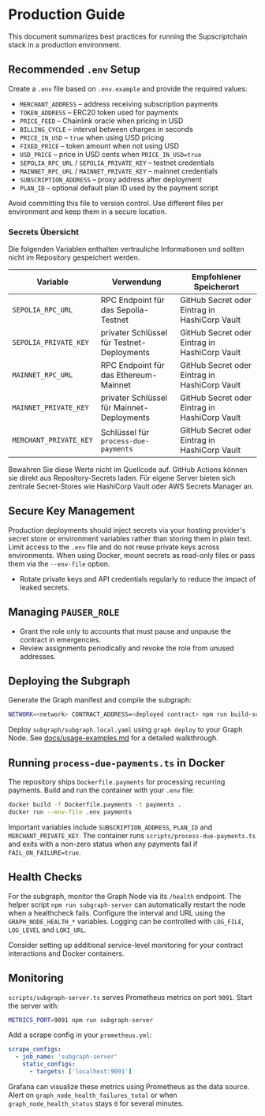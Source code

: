 # Production Guide

This document summarizes best practices for running the Supscriptchain stack in a production environment.

## Recommended `.env` Setup

Create a `.env` file based on `.env.example` and provide the required values:

- `MERCHANT_ADDRESS` – address receiving subscription payments
- `TOKEN_ADDRESS` – ERC20 token used for payments
- `PRICE_FEED` – Chainlink oracle when pricing in USD
- `BILLING_CYCLE` – interval between charges in seconds
- `PRICE_IN_USD` – `true` when using USD pricing
- `FIXED_PRICE` – token amount when not using USD
- `USD_PRICE` – price in USD cents when `PRICE_IN_USD=true`
- `SEPOLIA_RPC_URL` / `SEPOLIA_PRIVATE_KEY` – testnet credentials
- `MAINNET_RPC_URL` / `MAINNET_PRIVATE_KEY` – mainnet credentials
- `SUBSCRIPTION_ADDRESS` – proxy address after deployment
- `PLAN_ID` – optional default plan ID used by the payment script

Avoid committing this file to version control. Use different files per environment and keep them in a secure location.

### Secrets Übersicht

Die folgenden Variablen enthalten vertrauliche Informationen und sollten nicht im Repository gespeichert werden.

| Variable | Verwendung | Empfohlener Speicherort |
| -------- | ---------- | ---------------------- |
| `SEPOLIA_RPC_URL` | RPC Endpoint für das Sepolia-Testnet | GitHub Secret oder Eintrag in HashiCorp Vault |
| `SEPOLIA_PRIVATE_KEY` | privater Schlüssel für Testnet-Deployments | GitHub Secret oder Eintrag in HashiCorp Vault |
| `MAINNET_RPC_URL` | RPC Endpoint für das Ethereum-Mainnet | GitHub Secret oder Eintrag in HashiCorp Vault |
| `MAINNET_PRIVATE_KEY` | privater Schlüssel für Mainnet-Deployments | GitHub Secret oder Eintrag in HashiCorp Vault |
| `MERCHANT_PRIVATE_KEY` | Schlüssel für `process-due-payments` | GitHub Secret oder Eintrag in HashiCorp Vault |

Bewahren Sie diese Werte nicht im Quellcode auf. GitHub Actions können sie direkt aus Repository-Secrets laden. Für eigene Server bieten sich zentrale Secret-Stores wie HashiCorp Vault oder AWS Secrets Manager an.

## Secure Key Management

Production deployments should inject secrets via your hosting provider's secret store or environment variables rather than storing them in plain text. Limit access to the `.env` file and do not reuse private keys across environments. When using Docker, mount secrets as read-only files or pass them via the `--env-file` option.

- Rotate private keys and API credentials regularly to reduce the impact of leaked secrets.

## Managing `PAUSER_ROLE`

- Grant the role only to accounts that must pause and unpause the contract in emergencies.
- Review assignments periodically and revoke the role from unused addresses.

## Deploying the Subgraph

Generate the Graph manifest and compile the subgraph:

```bash
NETWORK=<network> CONTRACT_ADDRESS=<deployed contract> npm run build-subgraph
```

Deploy `subgraph/subgraph.local.yaml` using `graph deploy` to your Graph Node. See [docs/usage-examples.md](usage-examples.md#running-the-subgraph-locally) for a detailed walkthrough.

## Running `process-due-payments.ts` in Docker

The repository ships `Dockerfile.payments` for processing recurring payments. Build and run the container with your `.env` file:

```bash
docker build -f Dockerfile.payments -t payments .
docker run --env-file .env payments
```

Important variables include `SUBSCRIPTION_ADDRESS`, `PLAN_ID` and `MERCHANT_PRIVATE_KEY`. The container runs `scripts/process-due-payments.ts` and exits with a non-zero status when any payments fail if `FAIL_ON_FAILURE=true`.

## Health Checks

For the subgraph, monitor the Graph Node via its `/health` endpoint. The helper script `npm run subgraph-server` can automatically restart the node when a healthcheck fails. Configure the interval and URL using the `GRAPH_NODE_HEALTH_*` variables. Logging can be controlled with `LOG_FILE`, `LOG_LEVEL` and `LOKI_URL`.

Consider setting up additional service-level monitoring for your contract interactions and Docker containers.


## Monitoring

`scripts/subgraph-server.ts` serves Prometheus metrics on port `9091`.
Start the server with:

```bash
METRICS_PORT=9091 npm run subgraph-server
```

Add a scrape config in your `prometheus.yml`:

```yaml
scrape_configs:
  - job_name: 'subgraph-server'
    static_configs:
      - targets: ['localhost:9091']
```

Grafana can visualize these metrics using Prometheus as the data source. Alert on `graph_node_health_failures_total` or when `graph_node_health_status` stays `0` for several minutes.

